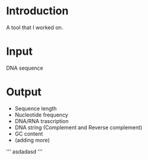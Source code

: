 # Introduction
A tool that I worked on.

# Input
DNA sequence

# Output
- Sequence length
- Nucleotide frequency
- DNA/RNA trascription
- DNA string (Complement and Reverse complement)
- GC content
- (adding more)

'''
asdadasd
'''
